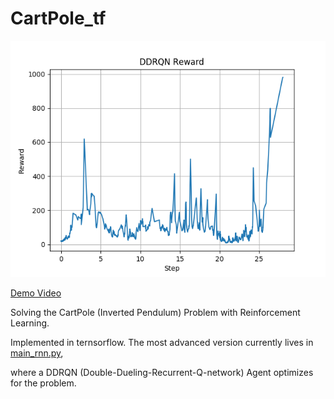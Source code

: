 # CartPole\_tf

![Reward](./figs/reward.png)

[Demo Video](https://youtu.be/gYLcy0vGwfE)

Solving the CartPole (Inverted Pendulum) Problem with Reinforcement Learning.

Implemented in ternsorflow. The most advanced version currently lives in [main\_rnn.py](main_rnn.py),

where a DDRQN (Double-Dueling-Recurrent-Q-network) Agent optimizes for the problem.

